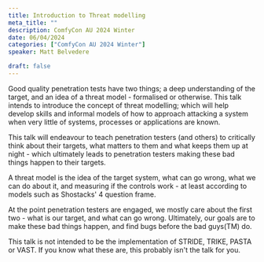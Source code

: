 ```yaml
---
title: Introduction to Threat modelling
meta_title: ""
description: ComfyCon AU 2024 Winter
date: 06/04/2024
categories: ["ComfyCon AU 2024 Winter"]
speaker: Matt Belvedere

draft: false
---
```

Good quality penetration tests have two things; a deep understanding of the target,
and an idea of a threat model - formalised or otherwise. This talk intends to introduce the concept of threat modelling; which will help develop skills and informal models of how to approach attacking a system when very little of systems, processes or applications are known. 

This talk will endeavour to teach penetration testers (and others) to critically think about
their targets, what matters to them and what keeps them up at night - which ultimately leads to penetration testers making these bad things happen to their targets.

A threat model is the idea of the target system, what can go wrong, what we can do about it,
and measuring if the controls work - at least according to models such as Shostacks' 4 question frame.

At the point penetration testers are engaged, we mostly care about the first two - what is our target, and what can go wrong. Ultimately, our goals are to make these bad things happen, and find bugs before the bad guys(TM) do.

This talk is not intended to be the implementation of STRIDE, TRIKE, PASTA or VAST. If you know what these are, this probably isn't the talk for you.
